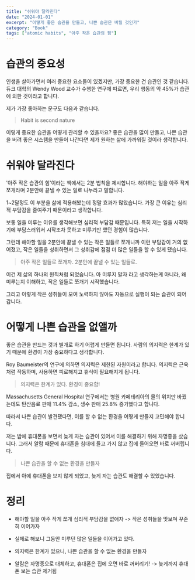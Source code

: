 ```yaml
---
title: "쉬워야 달라진다"
date: "2024-01-01"
excerpt: "어떻게 좋은 습관을 만들고, 나쁜 습관은 버릴 것인가"
category: "Book"
tags: ["atomic habits", "아주 작은 습관의 힘"]
---
```


# 습관의 중요성

인생을 살아가면서 여러 중요한 요소들이 있겠지만, 가장 중요한 건 습관인 것 같습니다.
듀크 대학의 Wendy Wood 교수가 수행한 연구에 따르면, 우리 행동의 약 45%가 습관에 의한 것이라고 합니다.

제가 가장 좋아하는 문구도 다음과 같습니다.
> Habit is second nature

이렇게 중요한 습관을 어떻게 관리할 수 있을까요?
좋은 습관을 많이 만들고, 나쁜 습관을 버려 좋은 시스템을 만들어 나간다면 제가 원하는 삶에 가까워질 것이라 생각합니다.

# 쉬워야 달라진다

'아주 작은 습관의 힘'이라는 책에서는 2분 법칙을 제시합니다.
해야하는 일을 아주 작게 쪼개라며 2분안에 끝낼 수 있는 일로 나누라고 말합니다.

1~2달정도 이 부분을 삶에 적용해봤는데 정말 효과가 많았습니다.
가장 큰 이유는 심리적 부담감을 줄여주기 때문이라고 생각합니다.

보통 일을 미루는 이유를 생각해보면 심리적 부담감 때문입니다.
특히 저는 일을 시작하기에 부담스러워서 시작조차 못하고 미루기만 했던 경험이 많습니다.

그런데 해야할 일을 2분안에 끝낼 수 있는 작은 일들로 쪼개니까 이런 부담감이 거의 없어졌고,
작은 일들을 성취하면서 그 성취감에 점점 더 많은 일들을 할 수 있게 됐습니다.

> 아주 작은 일들로 쪼개자. 2분안에 끝낼 수 있는 일들로.

이건 제 삶의 하나의 원칙처럼 되었습니다.
아 미루지 말자 라고 생각하는게 아니라, 왜 미루는지 이해하고, 작은 일들로 쪼개기 시작했습니다.

그리고 이렇게 작은 성취들이 모여 노력하지 않아도 자동으로 실행이 되는 습관이 되어갑니다.

# 어떻게 나쁜 습관을 없앨까

좋은 습관을 만드는 것과 별개로 하기 어렵게 만들면 됩니다.
사람의 의지력은 한계가 있기 때문에 환경이 가장 중요하다고 생각합니다.

Roy Baumeister의 연구에 의하면 의지력은 제한된 자원이라고 합니다.
의지력은 근육처럼 작동하며, 사용하면 피로해지고 휴식이 필요해지게 됩니다.

> 의지력은 한계가 있다. 환경이 중요함!

Massachusetts General Hospital 연구에서는 병원 카페테리아의 물의 위치만 바꿨는데도 탄산음료 판매 11.4% 감소, 생수 판매 25.8% 증가했다고 합니다.

따라서 나쁜 습관이 발견됐다면, 이를 할 수 없는 환경을 어떻게 만들지 고민해야 합니다.

저는 밤에 휴대폰을 보면서 늦게 자는 습관이 있어서 이를 해결하기 위해 자명종을 샀습니다.
그래서 알람 때문에 휴대폰을 침대에 들고 가지 않고 집에 들어오면 바로 꺼버립니다.

> 나쁜 습관을 할 수 없는 환경을 만들자

집에서 아에 휴대폰을 보지 않게 되었고, 늦게 자는 습관도 해결할 수 있었습니다.


# 정리

- 해야할 일을 아주 작게 쪼개 심리적 부담감을 없애자 -> 작은 성취들을 맛보며 꾸준히 이어가자
- 실제로 해보니 그동안 미루던 많은 일들을 이어가고 있다.

- 의지력은 한계가 있으니, 나쁜 습관을 할 수 없는 환경을 만들자
- 알람은 자명종으로 대체하고, 휴대폰은 집에 오면 바로 꺼버리기! -> 늦게까지 휴대폰 보는 습관 제거됨